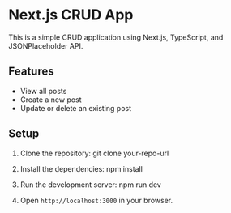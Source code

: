 # Next.js CRUD App

This is a simple CRUD application using Next.js, TypeScript, and JSONPlaceholder API.

## Features

- View all posts
- Create a new post
- Update or delete an existing post

## Setup

1. Clone the repository:
git clone your-repo-url

2. Install the dependencies:
npm install

3. Run the development server:
npm run dev

4. Open `http://localhost:3000` in your browser.
